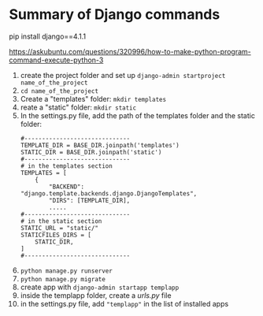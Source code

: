 # Summary of Django commands
pip install django==4.1.1

https://askubuntu.com/questions/320996/how-to-make-python-program-command-execute-python-3

1. create the project folder and set up `django-admin startproject name_of_the_project`
2. `cd name_of_the_project`
3. Create a "templates" folder: `mkdir templates`
4. reate a "static" folder: `mkdir static`
5. In the settings.py file, add the path of the templates folder and the static folder:
    ```
    #------------------------------
    TEMPLATE_DIR = BASE_DIR.joinpath('templates')
    STATIC_DIR = BASE_DIR.joinpath('static')
    #------------------------------
    # in the templates section
    TEMPLATES = [
        {
            "BACKEND": "django.template.backends.django.DjangoTemplates",
            "DIRS": [TEMPLATE_DIR],
            .....
    #------------------------------
    # in the static section
    STATIC_URL = "static/"
    STATICFILES_DIRS = [
        STATIC_DIR,
    ]
    #------------------------------
    ```
6. `python manage.py runserver`
7. `python manage.py migrate`
8. create app with `django-admin startapp templapp`
9. inside the templapp folder, create a *urls.py* file
10. in the settings.py file, add `"templapp"` in the list of installed apps